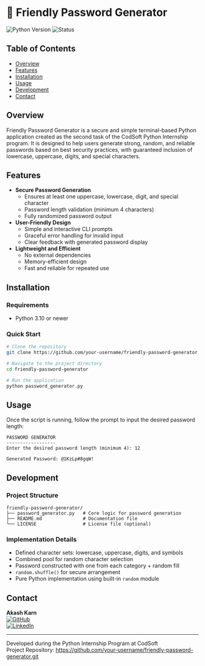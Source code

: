 # 🔐 Friendly Password Generator

![Python Version](https://img.shields.io/badge/python-3.10%2B-blue)
![Status](https://img.shields.io/badge/status-completed-brightgreen)

## Table of Contents
- [Overview](#overview)
- [Features](#features)
- [Installation](#installation)
- [Usage](#usage)
- [Development](#development)
- [Contact](#contact)

## Overview
Friendly Password Generator is a secure and simple terminal-based Python application created as the second task of the CodSoft Python Internship program. It is designed to help users generate strong, random, and reliable passwords based on best security practices, with guaranteed inclusion of lowercase, uppercase, digits, and special characters.

## Features
- **Secure Password Generation**
  - Ensures at least one uppercase, lowercase, digit, and special character
  - Password length validation (minimum 4 characters)
  - Fully randomized password output
- **User-Friendly Design**
  - Simple and interactive CLI prompts
  - Graceful error handling for invalid input
  - Clear feedback with generated password display
- **Lightweight and Efficient**
  - No external dependencies
  - Memory-efficient design
  - Fast and reliable for repeated use

## Installation
### Requirements
- Python 3.10 or newer

### Quick Start
```bash
# Clone the repository
git clone https://github.com/your-username/friendly-password-generator.git

# Navigate to the project directory
cd friendly-password-generator

# Run the application
python password_generator.py
```

## Usage
Once the script is running, follow the prompt to input the desired password length:

```text
PASSWORD GENERATOR
------------------
Enter the desired password length (minimum 4): 12

Generated Password: @1KzLp#8gqW!
```

## Development
### Project Structure
```
friendly-password-generator/
├── password_generator.py   # Core logic for password generation
├── README.md               # Documentation file
└── LICENSE                 # License file (optional)
```

### Implementation Details
- Defined character sets: lowercase, uppercase, digits, and symbols
- Combined pool for random character selection
- Password constructed with one from each category + random fill
- `random.shuffle()` for secure arrangement
- Pure Python implementation using built-in `random` module

## Contact
**Akash Karn**  
[![GitHub](https://img.shields.io/badge/GitHub-Profile-black?logo=github)](https://github.com/akashkarn9486)  
[![LinkedIn](https://img.shields.io/badge/LinkedIn-Connect-blue?logo=linkedin)](https://www.linkedin.com/in/akash-karn-851875255)  

---

Developed during the Python Internship Program at CodSoft  
Project Repository: https://github.com/your-username/friendly-password-generator.git
